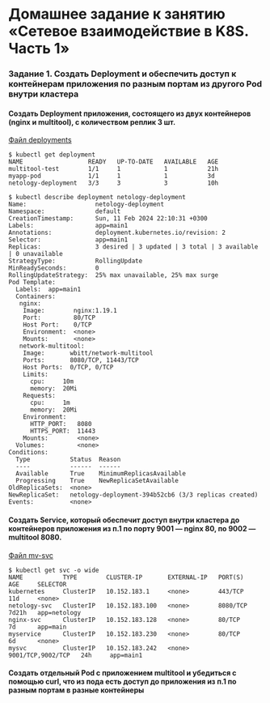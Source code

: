# Домашнее задание к занятию «Сетевое взаимодействие в K8S. Часть 1»
### Задание 1. Создать Deployment и обеспечить доступ к контейнерам приложения по разным портам из другого Pod внутри кластера
#### Создать Deployment приложения, состоящего из двух контейнеров (nginx и multitool), с количеством реплик 3 шт.

[Файл deployments](https://github.com/dikalov/devops-28/blob/main/kuber-homeworks/1.4%20/file%20/deployments.yaml)
```
$ kubectl get deployment
NAME                  READY   UP-TO-DATE   AVAILABLE   AGE
multitool-test        1/1     1            1           21h
myapp-pod             1/1     1            1           3d
netology-deployment   3/3     3            3           10h
```
```
$ kubectl describe deployment netology-deployment
Name:                   netology-deployment
Namespace:              default
CreationTimestamp:      Sun, 11 Feb 2024 22:10:31 +0300
Labels:                 app=main1
Annotations:            deployment.kubernetes.io/revision: 2
Selector:               app=main1
Replicas:               3 desired | 3 updated | 3 total | 3 available | 0 unavailable
StrategyType:           RollingUpdate
MinReadySeconds:        0
RollingUpdateStrategy:  25% max unavailable, 25% max surge
Pod Template:
  Labels:  app=main1
  Containers:
   nginx:
    Image:        nginx:1.19.1
    Port:         80/TCP
    Host Port:    0/TCP
    Environment:  <none>
    Mounts:       <none>
   network-multitool:
    Image:       wbitt/network-multitool
    Ports:       8080/TCP, 11443/TCP
    Host Ports:  0/TCP, 0/TCP
    Limits:
      cpu:     10m
      memory:  20Mi
    Requests:
      cpu:     1m
      memory:  20Mi
    Environment:
      HTTP_PORT:   8080
      HTTPS_PORT:  11443
    Mounts:        <none>
  Volumes:         <none>
Conditions:
  Type           Status  Reason
  ----           ------  ------
  Available      True    MinimumReplicasAvailable
  Progressing    True    NewReplicaSetAvailable
OldReplicaSets:  <none>
NewReplicaSet:   netology-deployment-394b52cb6 (3/3 replicas created)
Events:          <none>
```
#### Создать Service, который обеспечит доступ внутри кластера до контейнеров приложения из п.1 по порту 9001 — nginx 80, по 9002 — multitool 8080.
[Файл mv-svc](https://github.com/dikalov/devops-28/blob/main/kuber-homeworks/1.4%20/file%20/my-svc.yaml)
```
$ kubectl get svc -o wide
NAME           TYPE        CLUSTER-IP       EXTERNAL-IP   PORT(S)             AGE     SELECTOR
kubernetes     ClusterIP   10.152.183.1     <none>        443/TCP             11d     <none>
netology-svc   ClusterIP   10.152.183.100   <none>        8080/TCP            7d21h   app=netology
nginx-svc      ClusterIP   10.152.183.128   <none>        80/TCP              7d      app=main
myservice      ClusterIP   10.152.183.230   <none>        80/TCP              6d      <none>
mysvc          ClusterIP   10.152.183.242   <none>        9001/TCP,9002/TCP   24h     app=main1
```
#### Создать отдельный Pod с приложением multitool и убедиться с помощью curl, что из пода есть доступ до приложения из п.1 по разным портам в разные контейнеры

